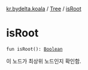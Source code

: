 [kr.bydelta.koala](../index.md) / [Tree](index.md) / [isRoot](./is-root.md)

# isRoot

`fun isRoot(): `[`Boolean`](https://kotlinlang.org/api/latest/jvm/stdlib/kotlin/-boolean/index.html)

이 노드가 최상위 노드인지 확인함.

